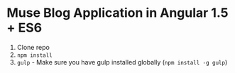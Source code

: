 # Muse Blog Application in Angular 1.5 + ES6

1. Clone repo
2. `npm install`
3. `gulp` - Make sure you have gulp installed globally (`npm install -g gulp`)


